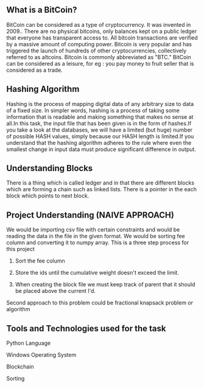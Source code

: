 ## What is a BitCoin?
BitCoin can be considered as a type of cryptocurrency. It was invented in 2009.. There are no physical bitcoins, only balances kept on a public ledger that everyone has transparent access to. All bitcoin transactions are verified by a massive amount of computing power. Bitcoin is very popular and has triggered the launch of hundreds of other cryptocurrencies, collectively referred to as altcoins.  Bitcoin is commonly abbreviated as "BTC." BitCoin can be considered as a leisure, for eg : you pay money to fruit seller that is considered as a trade.



## Hashing Algorithm 
Hashing is the process of mapping digital data of any arbitrary size to data of a fixed size. In simpler words, hashing is a process of taking some information that is readable and making something that makes no sense at all.In this task, the input file that has been given is in the form of hashes.If you take a look at the databases, we will have a limited (but huge) number of possible HASH values, simply because our HASH length is limited.If you understand that the hashing algorithm adheres to the rule where even the smallest change in input data must produce significant difference in output.


## Understanding Blocks
There is a thing which is called ledger and in that there are different blocks which are forming a chain such as linked lists. There is a pointer in the each block which points to next block. 

## Project Understanding (NAIVE APPROACH)
We would be importing csv file with certain constraints and would be reading the data in the file in the given format. We would be sorting fee column and converting it to numpy array. This is a three step process for this project
1. Sort the fee column 
 
2. Store the ids until the cumulative weight doesn't exceed the limit.

3. When creating the block file we must keep track of parent that it should be placed above the current I'd.

Second approach to this problem could be fractional knapsack problem or algorithm

## Tools and Technologies used for the task
Python Language

Windows Operating System 

Blockchain 

Sorting

